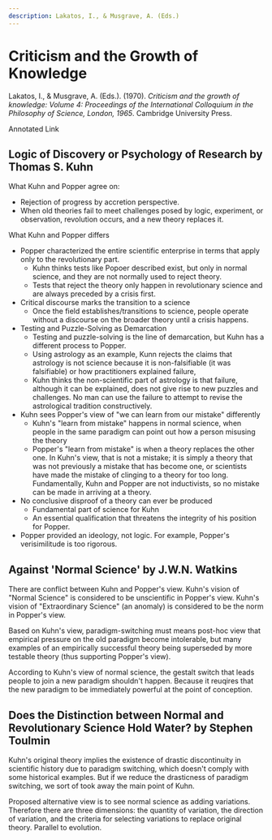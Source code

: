 ```yaml
---
description: Lakatos, I., & Musgrave, A. (Eds.)
---
```


# Criticism and the Growth of Knowledge

Lakatos, I., & Musgrave, A. (Eds.). (1970). _Criticism and the growth of knowledge: Volume 4: Proceedings of the International Colloquium in the Philosophy of Science, London, 1965_. Cambridge University Press.

Annotated Link

## Logic of Discovery or Psychology of Research by Thomas S. Kuhn

What Kuhn and Popper agree on:&#x20;

* Rejection of progress by accretion perspective.&#x20;
* When old theories fail to meet challenges posed by logic, experiment, or observation, revolution occurs, and a new theory replaces it.&#x20;

What Kuhn and Popper differs&#x20;

* Popper characterized the entire scientific enterprise in terms that apply only to the revolutionary part.&#x20;
  * Kuhn thinks tests like Popoer described exist, but only in normal science, and they are not normally used to reject theory.&#x20;
  * Tests that reject the theory only happen in revolutionary science and are always preceded by a crisis first.&#x20;
* Critical discourse marks the transition to a science&#x20;
  * Once the field establishes/transitions to science, people operate without a discourse on the broader theory until a crisis happens.&#x20;
* Testing and Puzzle-Solving as Demarcation&#x20;
  * Testing and puzzle-solving is the line of demarcation, but Kuhn has a different process to Popper.&#x20;
  * Using astrology as an example, Kunn rejects the claims that astrology is not science because it is non-falsifiable (it was falsifiable) or how practitioners explained failure, &#x20;
  * Kuhn thinks the non-scientific part of astrology is that failure, although it can be explained, does not give rise to new puzzles and challenges. No man can use the failure to attempt to revise the astrological tradition constructively.&#x20;
* Kuhn sees Popper's view of "we can learn from our mistake" differently
  * Kuhn's "learn from mistake" happens in normal science, when people in the same paradigm can point out how a person misusing the theory&#x20;
  * Popper's "learn from mistake" is when a theory replaces the other one. In Kuhn's view, that is not a mistake; it is simply a theory that was not previously a mistake that has become one, or scientists have made the mistake of clinging to a theory for too long. Fundamentally, Kuhn and Popper are not inductivists, so no mistake can be made in arriving at a theory.&#x20;
* No conclusive disproof of a theory can ever be produced
  * Fundamental part of science for Kuhn
  * An essential qualification that threatens the integrity of his position for Popper.&#x20;
* Popper provided an ideology, not logic. For example, Popper's verisimilitude is too rigorous.&#x20;





## Against 'Normal Science' by J.W.N. Watkins

There are conflict between Kuhn and Popper's view. Kuhn's vision of "Normal Science" is considered to be unscientific in Popper's view. Kuhn's vision of "Extraordinary Science" (an anomaly) is considered to be the norm in Popper's view.&#x20;

Based on Kuhn's view, paradigm-switching must means post-hoc view that empirical pressure on the old paradigm become intolerable, but many examples of an empirically successful theory being superseded by more testable theory (thus supporting Popper's view).&#x20;

According to Kuhn's view of normal science, the gestalt switch that leads people to join a new paradigm shouldn't happen. Because it reuqires that the new paradigm to be immediately powerful at the point of conception.&#x20;

## Does the Distinction between Normal and Revolutionary Science Hold Water?  by Stephen Toulmin&#x20;

Kuhn's original theory implies the existence of drastic discontinuity in scientific history due to paradigm switching, which doesn't comply with some historical examples. But if we reduce the drasticness of paradigm switching, we sort of took away the main point of Kuhn.&#x20;

Proposed alternative view is to see normal science as adding variations. Therefore there are three dimensions: the quantity of variation, the direction of variation, and the criteria for selecting variations to replace original theory. Parallel to evolution.&#x20;

